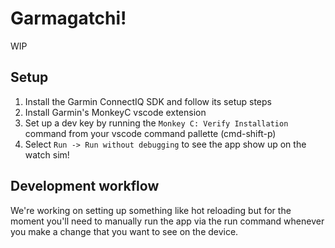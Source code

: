 # Garmagatchi!

WIP

## Setup
1. Install the Garmin ConnectIQ SDK and follow its setup steps
2. Install Garmin's MonkeyC vscode extension
3. Set up a dev key by running the `Monkey C: Verify Installation` command from your vscode command pallette (cmd-shift-p)
4. Select `Run -> Run without debugging` to see the app show up on the watch sim!

## Development workflow
We're working on setting up something like hot reloading but for the moment you'll need to manually run the app via the run command whenever you make a change that you want to see on the device.
